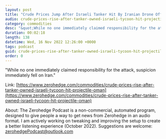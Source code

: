 ```yaml
---
layout: post
title: "Crude Prices Jump After Israeli Tanker Hit By Iranian Drone Off Oman Coast"
audio: crude-prices-rise-after-tanker-owned-israeli-tycoon-hit-projectile-oman-0
category: commodities
desc: "&quot;While no one immediately claimed responsibility for the attack, suspicion immediately fell on Iran.&quot; "
duration: 00:02:18
length: 138
datetime: Wed, 16 Nov 2022 12:26:00 +0000
tags: podcast
guid: crude-prices-rise-after-tanker-owned-israeli-tycoon-hit-projectile-oman-0
order: 0
---
```

&quot;While no one immediately claimed responsibility for the attack, suspicion immediately fell on Iran.&quot; 

Link: [https://www.zerohedge.com/commodities/crude-prices-rise-after-tanker-owned-israeli-tycoon-hit-projectile-oman](https://www.zerohedge.com/commodities/crude-prices-rise-after-tanker-owned-israeli-tycoon-hit-projectile-oman)

About: The Zerohedge Podcast is a non-commercial, automated program, designed to give people a way to get news from Zerohedge in an audio format.  I am actively working on tweaking and improving the setup to create a better listening experience (October 2022).  Suggestions are welcome: [zerohedgePodcast@outlook.com](mailto:zerohedgePodcast@outlook.com)